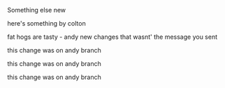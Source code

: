 Something else new

here's something by colton

fat hogs are tasty - andy
new changes that wasnt' the message you sent

this change was on andy branch

this change was on andy branch

this change was on andy branch
